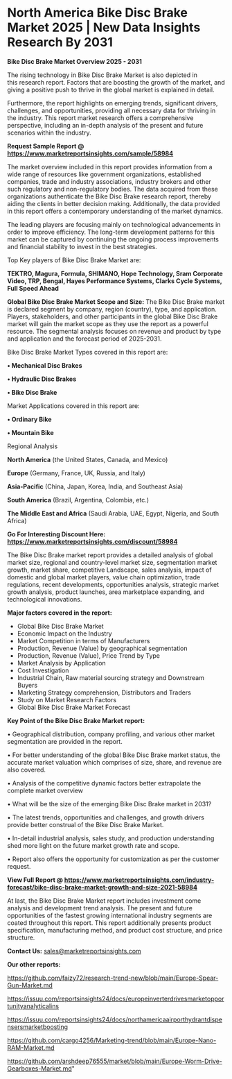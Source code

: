 # North America Bike Disc Brake Market 2025 | New Data Insights Research By 2031

<Strong> Bike Disc Brake Market Overview 2025 - 2031</strong>

The rising technology in Bike Disc Brake Market is also depicted in this research report. Factors that are boosting the growth of the market, and giving a positive push to thrive in the global market is explained in detail.

Furthermore, the report highlights on emerging trends, significant drivers, challenges, and opportunities, providing all necessary data for thriving in the industry. This report market research offers a comprehensive perspective, including an in-depth analysis of the present and future scenarios within the industry.

<strong>Request Sample Report @ <a href=https://www.marketreportsinsights.com/sample/58984>https://www.marketreportsinsights.com/sample/58984</a></strong>

The market overview included in this report provides information from a wide range of resources like government organizations, established companies, trade and industry associations, industry brokers and other such regulatory and non-regulatory bodies. The data acquired from these organizations authenticate the Bike Disc Brake research report, thereby aiding the clients in better decision making. Additionally, the data provided in this report offers a contemporary understanding of the market dynamics.

The leading players are focusing mainly on technological advancements in order to improve efficiency. The long-term development patterns for this market can be captured by continuing the ongoing process improvements and financial stability to invest in the best strategies.

Top Key players of Bike Disc Brake Market are:

<strong>TEKTRO, Magura, Formula, SHIMANO, Hope Technology, Sram Corporate Video, TRP, Bengal, Hayes Performance Systems, Clarks Cycle Systems, Full Speed Ahead</strong>

<strong><b>Global Bike Disc Brake Market Scope and Size:</b></strong>
The Bike Disc Brake market is declared segment by company, region (country), type, and application. Players, stakeholders, and other participants in the global Bike Disc Brake market will gain the market scope as they use the report as a powerful resource. The segmental analysis focuses on revenue and product by type and application and the forecast period of 2025-2031.

Bike Disc Brake Market Types covered in this report are:

<strong>• Mechanical Disc Brakes

• Hydraulic Disc Brakes

• Bike Disc Brake</strong>

Market Applications covered in this report are:

<strong>• Ordinary Bike

• Mountain Bike</strong> 

Regional Analysis

<strong>North America</strong> (the United States, Canada, and Mexico)

<strong>Europe</strong> (Germany, France, UK, Russia, and Italy)

<strong>Asia-Pacific</strong> (China, Japan, Korea, India, and Southeast Asia)

<strong>South America</strong> (Brazil, Argentina, Colombia, etc.)

<strong>The Middle East and Africa</strong> (Saudi Arabia, UAE, Egypt, Nigeria, and South Africa)

<strong>Go For Interesting Discount Here: <a href=https://www.marketreportsinsights.com/discount/58984>https://www.marketreportsinsights.com/discount/58984</a></strong>

The Bike Disc Brake market report provides a detailed analysis of global market size, regional and country-level market size, segmentation market growth, market share, competitive Landscape, sales analysis, impact of domestic and global market players, value chain optimization, trade regulations, recent developments, opportunities analysis, strategic market growth analysis, product launches, area marketplace expanding, and technological innovations.

<strong><b>Major factors covered in the report:</b></strong>
<ul>
  <li>Global Bike Disc Brake Market </li>
  <li>Economic Impact on the Industry</li>
  <li>Market Competition in terms of Manufacturers</li>
  <li>Production, Revenue (Value) by geographical segmentation</li>
  <li>Production, Revenue (Value), Price Trend by Type</li>
  <li>Market Analysis by Application</li>
  <li>Cost Investigation</li>
  <li>Industrial Chain, Raw material sourcing strategy and Downstream Buyers</li>
  <li>Marketing Strategy comprehension, Distributors and Traders</li>
  <li>Study on Market Research Factors</li>
  <li>Global Bike Disc Brake Market Forecast</li>
</ul>

<strong><b>Key Point of the Bike Disc Brake Market report:</b></strong>

• Geographical distribution, company profiling, and various other market segmentation are provided in the report.

• For better understanding of the global Bike Disc Brake market status, the accurate market valuation which comprises of size, share, and revenue are also covered.

• Analysis of the competitive dynamic factors better extrapolate the complete market overview

• What will be the size of the emerging Bike Disc Brake market in 2031?

• The latest trends, opportunities and challenges, and growth drivers provide better construal of the Bike Disc Brake Market.

• In-detail industrial analysis, sales study, and production understanding shed more light on the future market growth rate and scope.

• Report also offers the opportunity for customization as per the customer request.

<strong><b>View Full Report @ <a href=https://www.marketreportsinsights.com/industry-forecast/bike-disc-brake-market-growth-and-size-2021-58984>https://www.marketreportsinsights.com/industry-forecast/bike-disc-brake-market-growth-and-size-2021-58984</a></b></strong>


At last, the Bike Disc Brake Market report includes investment come analysis and development trend analysis. The present and future opportunities of the fastest growing international industry segments are coated throughout this report. This report additionally presents product specification, manufacturing method, and product cost structure, and price structure.

<strong>Contact Us:</strong>
sales@marketreportsinsights.com

<strong>Our other reports:</strong>

<a href=https://github.com/faizy72/research-trend-new/blob/main/Europe-Spear-Gun-Market.md>https://github.com/faizy72/research-trend-new/blob/main/Europe-Spear-Gun-Market.md</a>

<a href=https://issuu.com/reportsinsights24/docs/europeinverterdrivesmarketopportunityanalyticalins>https://issuu.com/reportsinsights24/docs/europeinverterdrivesmarketopportunityanalyticalins</a>

<a href=https://issuu.com/reportsinsights24/docs/northamericaairporthydrantdispensersmarketboosting>https://issuu.com/reportsinsights24/docs/northamericaairporthydrantdispensersmarketboosting</a>

<a href=https://github.com/cargo4256/Marketing-trend/blob/main/Europe-Nano-RAM-Market.md>https://github.com/cargo4256/Marketing-trend/blob/main/Europe-Nano-RAM-Market.md</a>

<a href=https://github.com/arshdeep76555/market/blob/main/Europe-Worm-Drive-Gearboxes-Market.md>https://github.com/arshdeep76555/market/blob/main/Europe-Worm-Drive-Gearboxes-Market.md</a>"
